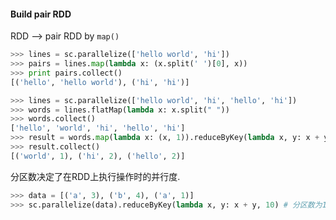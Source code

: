 #### Build pair RDD

RDD —> pair RDD by `map()`

```python
>>> lines = sc.parallelize(['hello world', 'hi'])
>>> pairs = lines.map(lambda x: (x.split(' ')[0], x))
>>> print pairs.collect()
[('hello', 'hello world'), ('hi', 'hi')]
```



```python
>>> lines = sc.parallelize(['hello world', 'hi', 'hello', 'hi'])
>>> words = lines.flatMap(lambda x: x.split(" "))
>>> words.collect()
['hello', 'world', 'hi', 'hello', 'hi']
>>> result = words.map(lambda x: (x, 1)).reduceByKey(lambda x, y: x + y)
>>> result.collect()
[('world', 1), ('hi', 2), ('hello', 2)]
```



分区数决定了在RDD上执行操作时的并行度.

```python
>>> data = [('a', 3), ('b', 4), ('a', 1)]
>>> sc.parallelize(data).reduceByKey(lambda x, y: x + y, 10) # 分区数为10
```

